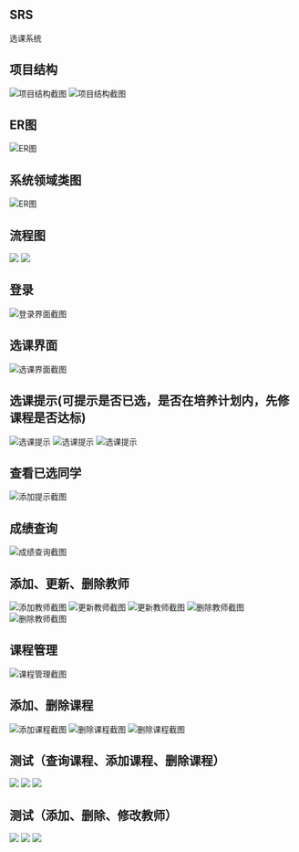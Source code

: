 ## SRS
选课系统

## 项目结构
![项目结构截图](image/结构图1.png)
![项目结构截图](image/结构图2.png)

## ER图
![ER图](image/数据库结构.PNG)

## 系统领域类图
![ER图](image/diagram.png)
## 流程图
![](image/选课流程图.png)
![](image/查询成绩流程图.png)

## 登录
![登录界面截图](image/登录.png)

## 选课界面
![选课界面截图](image/查询可选课程.PNG)

## 选课提示(可提示是否已选，是否在培养计划内，先修课程是否达标)
![选课提示](image/查询可选课程.PNG)
![选课提示](image/不包含该课程.PNG)
![选课提示](image/先修课程不达标.PNG)

## 查看已选同学
![添加提示截图](image/查看已选学生.PNG)

## 成绩查询
![成绩查询截图](image/成绩.PNG)


## 添加、更新、删除教师
![添加教师截图](image/添加教师.PNG)
![更新教师截图](image/修改教师.PNG)
![更新教师截图](image/修改教师2.PNG)
![删除教师截图](image/删除教师.PNG)
![删除教师截图](image/删除教师2.PNG)

## 课程管理
![课程管理截图](image/课程-查询.PNG)

## 添加、删除课程
![添加课程截图](image/添加课程2.PNG)
![删除课程截图](image/删除课程1.PNG)
![删除课程截图](image/删除课程2.PNG)

## 测试（查询课程、添加课程、删除课程）
![](image/queryCoursetest.PNG)
![](image/addCoursetest.PNG)
![](image/delelteCourse.PNG)

## 测试（添加、删除、修改教师）
![](image/addProfessor.PNG)
![](image/deleteProfessor.PNG)
![](image/updateProfessorPNG.PNG)
